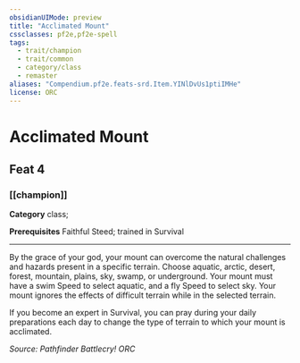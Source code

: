 ```yaml
---
obsidianUIMode: preview
title: "Acclimated Mount"
cssclasses: pf2e,pf2e-spell
tags:
  - trait/champion
  - trait/common
  - category/class
  - remaster
aliases: "Compendium.pf2e.feats-srd.Item.YINlDvUs1ptiIMHe"
license: ORC
---
```

# Acclimated Mount
## Feat 4
### [[champion]]

**Category** class; 



**Prerequisites** Faithful Steed; trained in Survival
* * *
By the grace of your god, your mount can overcome the natural challenges and hazards present in a specific terrain. Choose aquatic, arctic, desert, forest, mountain, plains, sky, swamp, or underground. Your mount must have a swim Speed to select aquatic, and a fly Speed to select sky. Your mount ignores the effects of difficult terrain while in the selected terrain.

If you become an expert in Survival, you can pray during your daily preparations each day to change the type of terrain to which your mount is acclimated.

*Source: Pathfinder Battlecry!*
*ORC*